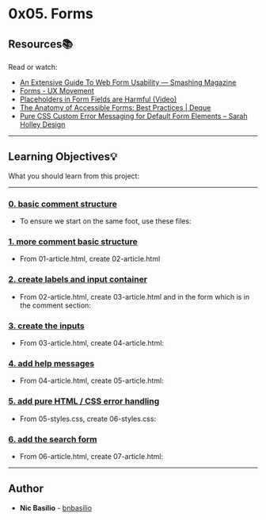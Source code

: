 # 0x05. Forms

## Resources:books:
Read or watch:
* [An Extensive Guide To Web Form Usability — Smashing Magazine](https://intranet.hbtn.io/rltoken/L7JpxWt0F5VsUtwsDGaJYg)
* [Forms - UX Movement](https://intranet.hbtn.io/rltoken/FaOz7GkGRSnrlYKL91sWYQ)
* [Placeholders in Form Fields are Harmful (Video)](https://intranet.hbtn.io/rltoken/kkI4hp8L2xriaBiZ4aay5g)
* [The Anatomy of Accessible Forms: Best Practices | Deque](https://intranet.hbtn.io/rltoken/Suk4Imd1PwQWQfMARmUyOg)
* [Pure CSS Custom Error Messaging for Default Form Elements – Sarah Holley Design](https://intranet.hbtn.io/rltoken/mt7GbkQzlwq86rGgLXuKug)

---
## Learning Objectives:bulb:
What you should learn from this project:

---

### [0. basic comment structure](./01-article.html)
* To ensure we start on the same foot, use these files:


### [1. more comment basic structure](./02-article.html)
* From 01-article.html, create 02-article.html


### [2. create labels and input container](./03-styles.css)
* From 02-article.html, create 03-article.html and in the form which is in the comment section:


### [3. create the inputs](./04-article.html)
* From 03-article.html, create 04-article.html:


### [4. add help messages](./05-article.html)
* From 04-article.html, create 05-article.html:


### [5. add pure HTML / CSS error handling](./06-styles.css)
* From 05-styles.css, create 06-styles.css:


### [6. add the search form](./07-article.html)
* From 06-article.html, create 07-article.html:

---

## Author
* **Nic Basilio** - [bnbasilio](https://github.com/bnbasilio)
